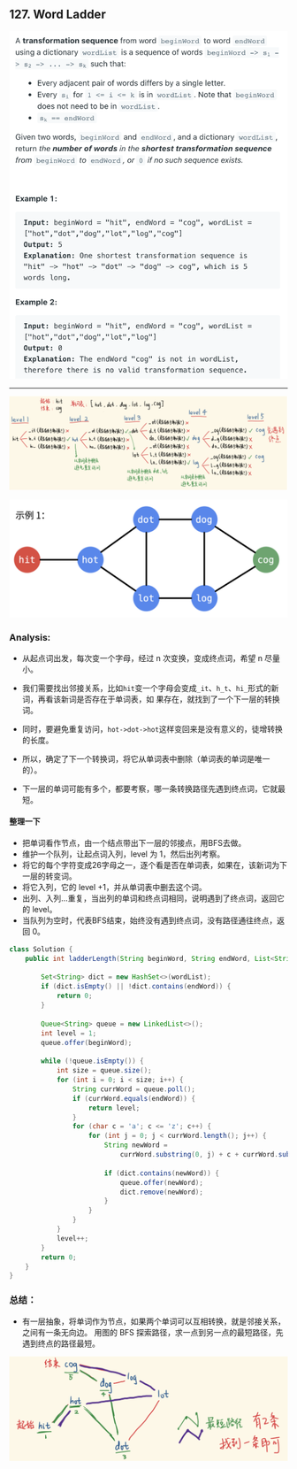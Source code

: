 ## 127. Word Ladder
![](img/2021-07-30-23-58-02.png)

---

![](img/2021-07-30-23-58-24.png)

![](img/2021-07-31-00-03-25.png)

### Analysis:

- 从起点词出发，每次变一个字母，经过 n 次变换，变成终点词，希望 n 尽量小。
- 我们需要找出邻接关系，比如`hit`变一个字母会变成`_it`、`h_t`、`hi_`形式的新词，再看该新词是否存在于单词表，如
  果存在，就找到了一个下一层的转换词。
- 同时，要避免重复访问，`hot->dot->hot`这样变回来是没有意义的，徒增转换的长度。
- 所以，确定了下一个转换词，将它从单词表中删除（单词表的单词是唯一的）。

- 下一层的单词可能有多个，都要考察，哪一条转换路径先遇到终点词，它就最短。

#### 整理一下

- 把单词看作节点，由一个结点带出下一层的邻接点，用BFS去做。
- 维护一个队列，让起点词入列，level 为 1，然后出列考察。
- 将它的每个字符变成26字母之一，逐个看是否在单词表，如果在，该新词为下一层的转变词。
- 将它入列，它的 level +1，并从单词表中删去这个词。
- 出列、入列…重复，当出列的单词和终点词相同，说明遇到了终点词，返回它的 level。
- 当队列为空时，代表BFS结束，始终没有遇到终点词，没有路径通往终点，返回 0。


```java
class Solution {
    public int ladderLength(String beginWord, String endWord, List<String> wordList){

        Set<String> dict = new HashSet<>(wordList);
        if (dict.isEmpty() || !dict.contains(endWord)) {
            return 0;
        }
        
        Queue<String> queue = new LinkedList<>();
        int level = 1;
        queue.offer(beginWord);
        
        while (!queue.isEmpty()) {
            int size = queue.size();
            for (int i = 0; i < size; i++) {
                String currWord = queue.poll();
                if (currWord.equals(endWord)) {
                    return level;
                }
                for (char c = 'a'; c <= 'z'; c++) {
                    for (int j = 0; j < currWord.length(); j++) {
                        String newWord = 
                            currWord.substring(0, j) + c + currWord.substring(j + 1);
                        
                        if (dict.contains(newWord)) {
                            queue.offer(newWord);
                            dict.remove(newWord);
                        }
                    }
                }
            }
            level++;
        }
        return 0;
    }
}
```

### 总结：

- 有一层抽象，将单词作为节点，如果两个单词可以互相转换，就是邻接关系，之间有一条无向边。
  用图的 BFS 探索路径，求一点到另一点的最短路径，先遇到终点的路径最短。

![](img/2021-07-31-00-02-14.png)
